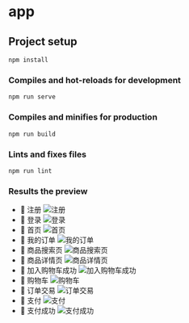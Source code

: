 # app

## Project setup
```
npm install
```

### Compiles and hot-reloads for development
```
npm run serve
```

### Compiles and minifies for production
```
npm run build
```

### Lints and fixes files
```
npm run lint
```

### Results the preview
- 🚀 注册 ![注册](https://github.com/Aug-Turkey/shopping-platform/blob/master/src/assets/images/%E6%B3%A8%E5%86%8C.png)
- 🚀 登录 ![登录](https://github.com/Aug-Turkey/shopping-platform/blob/master/src/assets/images/%E7%99%BB%E5%BD%95.png)
- 🚀 首页 ![首页](https://github.com/Aug-Turkey/shopping-platform/blob/master/src/assets/images/%E9%A6%96%E9%A1%B5.png)
- 🚀 我的订单 ![我的订单](https://github.com/Aug-Turkey/shopping-platform/blob/master/src/assets/images/%E6%88%91%E7%9A%84%E8%AE%A2%E5%8D%95.png)
- 🚀 商品搜索页 ![商品搜索页](https://github.com/Aug-Turkey/shopping-platform/blob/master/src/assets/images/%E5%95%86%E5%93%81%E6%90%9C%E7%B4%A2.png)
- 🚀 商品详情页 ![商品详情页](https://github.com/Aug-Turkey/shopping-platform/blob/master/src/assets/images/%E5%95%86%E5%93%81%E8%AF%A6%E6%83%85%E9%A1%B5.png)
- 🚀 加入购物车成功 ![加入购物车成功](https://github.com/Aug-Turkey/shopping-platform/blob/master/src/assets/images/%E5%8A%A0%E5%85%A5%E8%B4%AD%E7%89%A9%E8%BD%A6%E6%88%90%E5%8A%9F.png)
- 🚀 购物车 ![购物车](https://github.com/Aug-Turkey/shopping-platform/blob/master/src/assets/images/%E8%B4%AD%E7%89%A9%E8%BD%A6.png)
- 🚀 订单交易 ![订单交易](https://github.com/Aug-Turkey/shopping-platform/blob/master/src/assets/images/%E8%AE%A2%E5%8D%95%E4%BA%A4%E6%98%93.png)
- 🚀 支付 ![支付](https://github.com/Aug-Turkey/shopping-platform/blob/master/src/assets/images/%E6%94%AF%E4%BB%98.png)
- 🚀 支付成功 ![支付成功](https://github.com/Aug-Turkey/shopping-platform/blob/master/src/assets/images/%E6%94%AF%E4%BB%98%E6%88%90%E5%8A%9F.png)